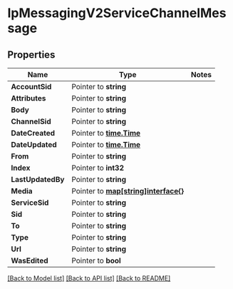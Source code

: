 # IpMessagingV2ServiceChannelMessage

## Properties
Name | Type | Notes
------------ | ------------- | -------------
**AccountSid** | Pointer to **string** | 
**Attributes** | Pointer to **string** | 
**Body** | Pointer to **string** | 
**ChannelSid** | Pointer to **string** | 
**DateCreated** | Pointer to [**time.Time**](time.Time.md) | 
**DateUpdated** | Pointer to [**time.Time**](time.Time.md) | 
**From** | Pointer to **string** | 
**Index** | Pointer to **int32** | 
**LastUpdatedBy** | Pointer to **string** | 
**Media** | Pointer to [**map[string]interface{}**](.md) | 
**ServiceSid** | Pointer to **string** | 
**Sid** | Pointer to **string** | 
**To** | Pointer to **string** | 
**Type** | Pointer to **string** | 
**Url** | Pointer to **string** | 
**WasEdited** | Pointer to **bool** | 

[[Back to Model list]](../README.md#documentation-for-models) [[Back to API list]](../README.md#documentation-for-api-endpoints) [[Back to README]](../README.md)


